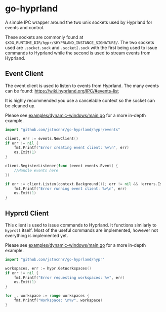 # go-hyprland
A simple IPC wrapper around the two unix sockets used by Hyprland for events
and control.

These sockets are commonly found at `$XDG_RUNTIME_DIR/hypr/$HYPRLAND_INSTANCE_SIGNATURE/`.
The two sockets used are `.socket.sock` and `.socket2.sock` with the first being
used to issue commands to Hyprland while the second is used to stream events from
Hyprland.

## Event Client
The event client is used to listen to events from Hyprland. The many events can be found:
https://wiki.hyprland.org/IPC/#events-list

It is highly recommended you use a cancelable context so the socket can be cleaned up.

Please see [examples/dynamic-windows/main.go](examples/dynamic-windows/main.go) for a more in-depth example.

```go
import "github.com/jstncnnr/go-hyprland/hypr/events"

client, err := events.NewClient()
if err != nil {
    fmt.Printf("Error creating event client: %v\n", err)
    os.Exit(1)
}

client.RegisterListener(func (event events.Event) {
	//Handle events here
})

if err := client.Listen(context.Background()); err != nil && !errors.Is(err, context.Canceled) {
    fmt.Printf("Error running event client: %v\n", err)
    os.Exit(1)
}
```

## Hyprctl Client
This client is used to issue commands to Hyprland. It functions similarly to `hyprctl` itself.
Most of the useful commands are implemented, however not everything is implemented yet.

Please see [examples/dynamic-windows/main.go](examples/dynamic-windows/main.go) for a more in-depth example.

```go
import "github.com/jstncnnr/go-hyprland/hypr"

workspaces, err := hypr.GetWorkspaces()
if err != nil {
	fmt.Printf("Error requesting workspaces: %v", err)
	os.Exit(1)
}

for _, workspace := range workspaces {
	fmt.Printf("Workspace: \n%v", workspace)
}
```